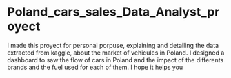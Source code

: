 # Poland_cars_sales_Data_Analyst_proyect
I made this proyect for personal porpuse, explaining and detailing the data extracted from kaggle, about the market of vehicules in Poland. I designed a dashboard to saw the flow of cars in Poland and the impact of the differents brands and the fuel used for each of them. I hope it helps you
